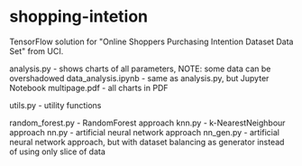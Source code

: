 # shopping-intetion
TensorFlow solution for "Online Shoppers Purchasing Intention Dataset Data Set" from UCI.

analysis.py - shows charts of all parameters, NOTE: some data can be overshadowed
data_analysis.ipynb - same as analysis.py, but Jupyter Notebook
multipage.pdf - all charts in PDF

utils.py - utility functions

random_forest.py - RandomForest approach
knn.py - k-NearestNeighbour approach
nn.py - artificial neural network approach
nn_gen.py - artificial neural network approach, but with dataset balancing as generator instead of using only slice of data
